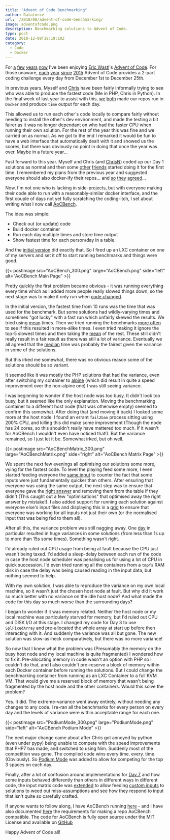 ```yaml
---
title: "Advent of Code Benchmarking"
author: Dataforce
url:  /2018/08/advent-of-code-benchmarking/
image: adventofcode.png
description: Benchmarking solutions to Advent of Code.
type: post
date: 2018-12-08T18:19:10Z
category:
  - Code
  - Docker
---
```


For [a][1] [few][2] [years][3] [now][4] I've been enjoying [Eric Wastl][5]'s [Advent of Code][6]. For those unaware, [each][7] [year][8] [since][9] [2015][10] Advent of Code provides a 2-part coding challenge every day from December 1st to December 25th.

In previous years, Myself and [Chris][11] have been fairly informally trying to see who was able to produce the fastest code (Me in PHP, Chris in Python). In the final week of last year to assist with this, [we][12] [both][13] made our repos run in `Docker` and produce `time` output for each day.

This allowed us to run each other's code locally to compare fairly without needing to install the other's dev environment, and made the testing a bit fairer as it was no longer dependant on who had the faster CPU when running their own solution. For the rest of the year this was fine and we carried on as normal. As we got to the end I remarked it would be fun to have a web interface that automatically dealt with it and showed us the scores, but there was obviously no point in doing that once the year was over. Maybe in a future year...

Fast forward to this year. Myself and Chris (and [ChrisN][14]) coded up our Day 1 solutions as normal and then some [other][15] [friends][16] started doing it for the first time. I remembered my plans from the previous year and suggested everyone should also docker-ify their repos... and [so][17] [they][18] [agreed][19]...

<!--more-->

Now, I'm not one who is lacking in side-projects, but with everyone making their code able to run with a reasonably-similar docker interface, and the first couple of days not yet fully scratching the coding-itch, I set about writing what I now call [AoCBench][20].

The idea was simple:

  - Check out (or update) code
  - Build docker container
  - Run each day multiple times and store time output
  - Show fastest time for each person/day in a table.

And the [initial version][21] did exactly that. So I fired up an LXC container on one of my servers and set it off to start running benchmarks and things were good.

{{< postimage src="AoCBench_300.png" large="AoCBench.png" side="left" alt="AoCBench Main Page" >}}

Pretty quickly the first problem became obvious - it was running everything every time which as I added more people really slowed things down, so the next stage was to make it only run when [code changed][22].

In the initial version, the fastest time from 10 runs was the time that was used for the benchmark. But some solutions had wildly-varying times and sometimes "got lucky" with a fast run which unfairly skewed the results. We tried using [mean][23] times. Then we tried running the benchmarks [more often][24] to see if this resulted in more-alike times. I even tried making it ignore the top-5 slowest times and then taking the [mean][25] of the rest. These still didn't really result in a fair result as there was still a lot of variance. Eventually we all agreed that the [median][26] time was probably the fairest given the variance in some of the solutions.

But this irked me somewhat, there was no obvious reason some of the solutions should be so variant.

It seemed like it was mostly the PHP solutions that had the variance, even after switching my container to [alpine][27] (which did result in quite a speed improvement over the non-alpine one) I was still seeing variance.

I was beginning to wonder if the host node was too busy. It didn't look too busy, but it seemed like the only explanation. Moving the benchmarking container to a different host node (that was otherwise empty) seemed to confirm this somewhat. After doing that (and moving it back) I looked some more at the host node. I found an errant `fail2ban` process sitting using 200% CPU, and killing this did make some improvement (Though the node has 24 cores, so this shouldn't really have mattered too much. If it wasn't for AoCBench I wouldn't even have noticed that!). But the variance remained, so I just let it be. Somewhat irked, but oh well.

{{< postimage src="AoCBenchMatrix_300.png" large="AoCBenchMatrix.png" side="right" alt="AoCBench Matrix Page" >}}

We spent the next few evenings all optimising our solutions some more, vying for the fastest code. To level the playing feed some more, I even started feeding everyone the [same input][28] to counter the fact that some inputs were just fundamentally quicker than others. After ensuring that everyone was using the same output, the next step was to ensure that everyone gave the [right answer][29] and removing them from the table if they didn't (This caught out a few "optimisations" that optimised away the right answer by mistake!). I also added support for running each solution against everyone else's input files and displaying this in a [grid][30] to ensure that everyone was working for all inputs not just their own (or the normalised input that was being fed to them all).

After all this, the variance problem was still nagging away. One [day][31] in particular resulted in huge variances in some solutions (from less than 1s up to more than 15s some times). Something wasn't right.

I'd already ruled out CPU usage from being at fault because the CPU just wasn't being taxed. I'd added a sleep-delay between each run of the code in case the host node scheduler was penalising us for using a lot of CPU in quick succession. I'd even tried running all the containers from a `tmpfs` RAM disk in case the delay was being caused reading in the input data, but nothing seemed to help.

With my own solution, I was able to reproduce the variance on my own local machine, so it wasn't just the chosen host node at fault. But why did it work so much better with no variance on the idle host node? And what made the code for this day so much worse than the surrounding days?

I began to wonder if it was memory related. Neither the host node or my local machine was particularly starved for memory, but I'd ruled out CPU and DISK I/O at this stage. I changed my code for Day 3 to use `SplFixedArray` and pre-allocated the whole array at start up before then interacting with it. And suddenly the variance was all but gone. The new solution was slow-as-heck comparatively, but there was no more variance!

So now that I knew what the problem was (Presumably the memory on the busy host node and my local machine is quite fragmented) I wondered how to fix it. Pre-allocating memory in code wasn't an option with PHP so I couldn't do that, and I also couldn't pre-reserve a block of memory within each Docker container before running the solutions. But I could change the benchmarking container from running as an LXC Container to a full KVM VM. That would give me a reserved block of memory that wasn't being fragmented by the host node and the other containers. Would this solve the problem?

Yes. It did. The extreme-variance went away entirely, without needing any changes to any code. I re-ran all the benchmarks for every person on every day and the levels of variance were within acceptable range for each one.

{{< postimage src="PodiumMode_300.png" large="PodiumMode.png" side="left" alt="AoCBench Podium Mode" >}}

The next major change came about after Chris got annoyed by python (even under pypy) being unable to compete with the speed improvements that PHP7 has made, and switched to using Nim. Suddenly most of the competition was gone. The compiled code wins every time. every. time. (Obviously). So [Podium Mode][32] was added to allow for competing for the top 3 spaces on each day.

Finally, after a lot of confusion around implementations for [Day 7][33] and how some inputs behaved differently than others in different ways in different code, the input matrix code was [extended][34] to allow feeding [custom inputs][35] to solutions to weed out miss-assumptions and see how they respond to input that isn't quite so carefully crafted.

If anyone wants to follow along, I have AoCBench running [here][36] - and I have also documented [here][37] the requirements for making a repo AoCBench compatible. The code for AoCBench is fully open source under the MIT License and available on [GitHub][20]

Happy Advent of Code all!

  [1]: https://github.com/shanemcc/aoc-2015
  [2]: https://github.com/shanemcc/aoc-2016
  [3]: https://github.com/shanemcc/aoc-2017
  [4]: https://github.com/shanemcc/aoc-2018
  [5]: https://twitter.com/ericwastl
  [6]: https://adventofcode.com/
  [7]: https://adventofcode.com/2018/
  [8]: https://adventofcode.com/2017/
  [9]: https://adventofcode.com/2016/
  [10]: https://adventofcode.com/2015/
  [11]: https://chameth.com/
  [12]: https://github.com/ShaneMcC/aoc-2017/tree/a1b14dc0ca63a64ae7dae2614b18f70fd6afc1a3
  [13]: https://github.com/csmith/aoc-2017/commit/dbc1ecda90f6189c202993a6b84848b9f833008b
  [14]: https://cjn.me.uk/
  [15]: https://greboid.com/
  [16]: https://www.simonmott.co.uk/
  [17]: https://github.com/cnorthwood/adventofcode/commit/785e08e8246b86ce88dc7766a628ec59ea94c19c
  [18]: https://github.com/greboid/aoc-2018/commit/e4bfb6295085e27c7b8c63dcbb6af44f0851bfc7
  [19]: https://github.com/tsumaru720/AOC/commit/7e53b2029bc3b4d891c685977994dea019485c1c
  [20]: https://github.com/ShaneMcC/AoCBench
  [21]: https://github.com/ShaneMcC/AoCBench/commit/fbf784b54d554cf1628a31055c9b4a4d315273a5
  [22]: https://github.com/ShaneMcC/AoCBench/commit/80d5717d51525d131e52d04c806d83814b07d8b9
  [23]: https://github.com/ShaneMcC/AoCBench/commit/003d6e7466be0c9c63f402a69b1bcc223c79fd6d
  [24]: https://github.com/ShaneMcC/AoCBench/commit/fd1af34e68187fc1dea2a55ee1e70b2151f2a5db
  [25]: https://github.com/ShaneMcC/AoCBench/commit/9901ecb960c39a32dc9e4abfb11556c4f8631983
  [26]: https://github.com/ShaneMcC/AoCBench/commit/51677c2b2736c9317d410a062b3e1f31b685f385
  [27]: https://github.com/ShaneMcC/aoc-2018/commit/507507ff0ccd5962f30b557994ab42bc1bb0d72f
  [28]: https://github.com/ShaneMcC/AoCBench/commit/b364baaaa53daadecc5c1c32c4d34320e44050a7
  [29]: https://github.com/ShaneMcC/AoCBench/commit/bfb438877b6fddc84dcd0aada828bfe08953bb76
  [30]: https://github.com/ShaneMcC/AoCBench/commit/eaf0d48e751add2d27aee6b9b5c65f1e069c88dc
  [31]: https://adventofcode.com/2018/day/3
  [32]: https://github.com/ShaneMcC/AoCBench/commit/6ffad663172465bcb4fc8a42367e2f871fc31b65
  [33]: https://adventofcode.com/2018/day/7
  [34]: https://github.com/ShaneMcC/AoCBench/commit/8206d2bd9f94da7a8363344f533767f5a5aa3d47
  [35]: https://github.com/ShaneMcC/aoc-custom-inputs
  [36]: https://dataforce.org.uk/aocbench2018/
  [37]: https://github.com/ShaneMcC/AoCBench#repo-requirements
